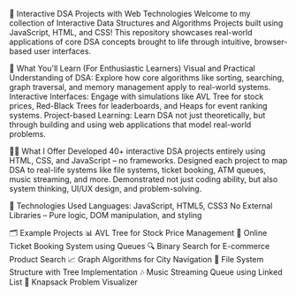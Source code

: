 🧠 Interactive DSA Projects with Web Technologies
Welcome to my collection of Interactive Data Structures and Algorithms Projects built using JavaScript, HTML, and CSS!
This repository showcases real-world applications of core DSA concepts brought to life through intuitive, browser-based user interfaces.

📘 What You'll Learn (For Enthusiastic Learners)
Visual and Practical Understanding of DSA: Explore how core algorithms like sorting, searching, graph traversal, and memory management apply to real-world systems.
Interactive Interfaces: Engage with simulations like AVL Tree for stock prices, Red-Black Trees for leaderboards, and Heaps for event ranking systems.
Project-based Learning: Learn DSA not just theoretically, but through building and using web applications that model real-world problems.

👨‍💼 What I Offer
Developed 40+ interactive DSA projects entirely using HTML, CSS, and JavaScript – no frameworks.
Designed each project to map DSA to real-life systems like file systems, ticket booking, ATM queues, music streaming, and more.
Demonstrated not just coding ability, but also system thinking, UI/UX design, and problem-solving.

🚀 Technologies Used
Languages: JavaScript, HTML5, CSS3
No External Libraries – Pure logic, DOM manipulation, and styling

🗂️ Example Projects
📊 AVL Tree for Stock Price Management
🎫 Online Ticket Booking System using Queues
🔍 Binary Search for E-commerce Product Search
📈 Graph Algorithms for City Navigation
📁 File System Structure with Tree Implementation
🎶 Music Streaming Queue using Linked List
🧩 Knapsack Problem Visualizer




